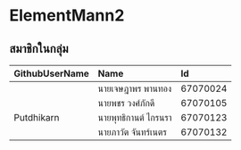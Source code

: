 # ElementMann2
## สมาชิกในกลุ่ม
| GithubUserName | Name | Id |
|:---|:---|:---|
||นายเจษฎาพร พานทอง| 67070024|
||นายพชร วงศ์ภักดี |67070105|
|Putdhikarn|นายพุทธิกานต์ ไกรนรา| 67070123|
||นายภาวัต จันทร์เนตร| 67070132|